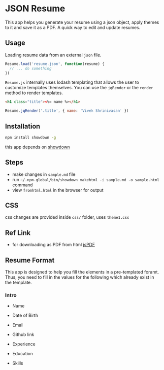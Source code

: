 # JSON Resume

This app helps you generate your resume using a json object, apply themes to it and save it as a PDF. A quick way to edit and update resumes.

## Usage

Loading resume data from an external `json` file. 

```javascript
Resume.load('resume.json', function(resume) {
  // ... do something
})
```

`Resume.js` internally uses lodash templating that allows the user to customize templates themselves. You can use the `jqRender` or the `render` method to render templates.

```html
<h1 class="title"><%= name %></h1>
```

```javascript
Resume.jqRender('.title', { name: 'Vivek Shrinivasan' })
```


## Installation

```bash
npm install showdown -g
```

this app depends on [showdown](https://github.com/showdownjs/)

## Steps

- make changes in `sample.md` file
- run `~/.npm-global/bin/showdown makehtml -i sample.md -o sample.html` command
- view `fromhtml.html` in the browser for output

## CSS

css changes are provided inside `css/` folder, uses `theme1.css`

## Ref Link

- for downloading as PDF from html [jsPDF](https://github.com/MrRio/jsPDF)


## Resume Format

This app is designed to help you fill the elements in a pre-templated foramt. Thus, you need to fill in the values for the following which already exist in the template.

### Intro

- Name
- Date of Birth
- Email
- Github link

- Experience
- Education
- Skills
